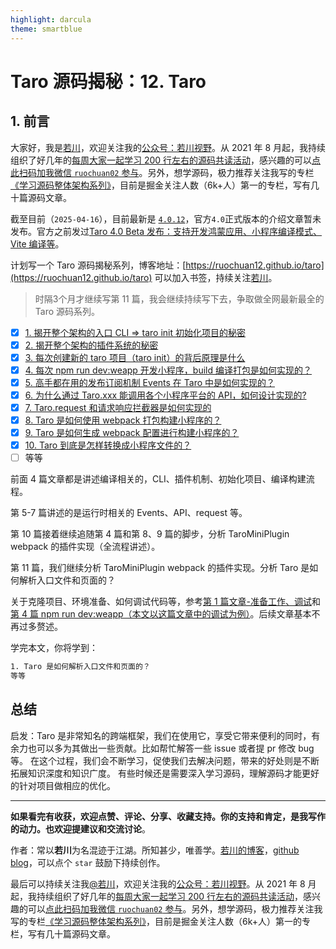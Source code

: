 ```yaml
---
highlight: darcula
theme: smartblue
---
```


# Taro 源码揭秘：12. Taro

## 1. 前言

大家好，我是[若川](https://ruochuan12.github.io)，欢迎关注我的[公众号：若川视野](https://mp.weixin.qq.com/s/MacNfeTPODNMLLFdzrULow)。从 2021 年 8 月起，我持续组织了好几年的[每周大家一起学习 200 行左右的源码共读活动](https://juejin.cn/post/7079706017579139102)，感兴趣的可以[点此扫码加我微信 `ruochuan02` 参与](https://juejin.cn/pin/7217386885793595453)。另外，想学源码，极力推荐关注我写的专栏[《学习源码整体架构系列》](https://juejin.cn/column/6960551178908205093)，目前是掘金关注人数（6k+人）第一的专栏，写有几十篇源码文章。

截至目前（`2025-04-16`），目前最新是 [`4.0.12`](https://github.com/NervJS/taro/releases/tag/v4.0.12)，官方`4.0`正式版本的介绍文章暂未发布。官方之前发过[Taro 4.0 Beta 发布：支持开发鸿蒙应用、小程序编译模式、Vite 编译等](https://juejin.cn/post/7330792655125463067)。

计划写一个 Taro 源码揭秘系列，博客地址：[https://ruochuan12.github.io/taro](https://ruochuan12.github.io/taro) 可以加入书签，持续关注[若川](https://juejin.cn/user/1415826704971918)。
>时隔3个月才继续写第 11 篇，我会继续持续写下去，争取做全网最新最全的 Taro 源码系列。

-   [x] [1. 揭开整个架构的入口 CLI => taro init 初始化项目的秘密](https://juejin.cn/post/7378363694939783178)
-   [x] [2. 揭开整个架构的插件系统的秘密](https://juejin.cn/post/7380195796208205824)
-   [x] [3. 每次创建新的 taro 项目（taro init）的背后原理是什么](https://juejin.cn/post/7390335741586931738)
-   [x] [4. 每次 npm run dev:weapp 开发小程序，build 编译打包是如何实现的？](https://juejin.cn/post/7403193330271682612)
-   [x] [5. 高手都在用的发布订阅机制 Events 在 Taro 中是如何实现的？](https://juejin.cn/post/7403915119448915977)
-   [x] [6. 为什么通过 Taro.xxx 能调用各个小程序平台的 API，如何设计实现的?](https://juejin.cn/post/7407648740926291968)
-   [x] [7. Taro.request 和请求响应拦截器是如何实现的](https://juejin.cn/post/7415911762128797696)
-   [x] [8. Taro 是如何使用 webpack 打包构建小程序的？](https://juejin.cn/post/7434175547784020031)
-   [x] [9. Taro 是如何生成 webpack 配置进行构建小程序的？](https://juejin.cn/post/7439743635161710604)
-   [x] [10. Taro 到底是怎样转换成小程序文件的？](https://juejin.cn/post/7452329275561279529)
-   [ ] 等等

前面 4 篇文章都是讲述编译相关的，CLI、插件机制、初始化项目、编译构建流程。

第 5-7 篇讲述的是运行时相关的 Events、API、request 等。

第 10 篇接着继续追随第 4 篇和第 8、9 篇的脚步，分析 TaroMiniPlugin webpack 的插件实现（全流程讲述）。

第 11 篇，我们继续分析 TaroMiniPlugin webpack 的插件实现。分析 Taro 是如何解析入口文件和页面的？

关于克隆项目、环境准备、如何调试代码等，参考[第 1 篇文章-准备工作、调试](https://juejin.cn/post/7378363694939783178#heading-1)和[第 4 篇 npm run dev:weapp（本文以这篇文章中的调试为例）](https://juejin.cn/post/7403193330271682612#heading-2)。后续文章基本不再过多赘述。

学完本文，你将学到：

```bash
1. Taro 是如何解析入口文件和页面的？
等等
```

## 总结

启发：Taro 是非常知名的跨端框架，我们在使用它，享受它带来便利的同时，有余力也可以多为其做出一些贡献。比如帮忙解答一些 issue 或者提 pr 修改 bug 等。
在这个过程，我们会不断学习，促使我们去解决问题，带来的好处则是不断拓展知识深度和知识广度。
有些时候还是需要深入学习源码，理解源码才能更好的针对项目做相应的优化。

---

**如果看完有收获，欢迎点赞、评论、分享、收藏支持。你的支持和肯定，是我写作的动力。也欢迎提建议和交流讨论**。

作者：常以**若川**为名混迹于江湖。所知甚少，唯善学。[若川的博客](https://ruochuan12.github.io)，[github blog](https://github.com/ruochuan12/blog)，可以点个 `star` 鼓励下持续创作。

最后可以持续关注我[@若川](https://juejin.cn/user/1415826704971918)，欢迎关注我的[公众号：若川视野](https://mp.weixin.qq.com/s/MacNfeTPODNMLLFdzrULow)。从 2021 年 8 月起，我持续组织了好几年的[每周大家一起学习 200 行左右的源码共读活动](https://juejin.cn/post/7079706017579139102)，感兴趣的可以[点此扫码加我微信 `ruochuan02` 参与](https://juejin.cn/pin/7217386885793595453)。另外，想学源码，极力推荐关注我写的专栏[《学习源码整体架构系列》](https://juejin.cn/column/6960551178908205093)，目前是掘金关注人数（6k+人）第一的专栏，写有几十篇源码文章。
